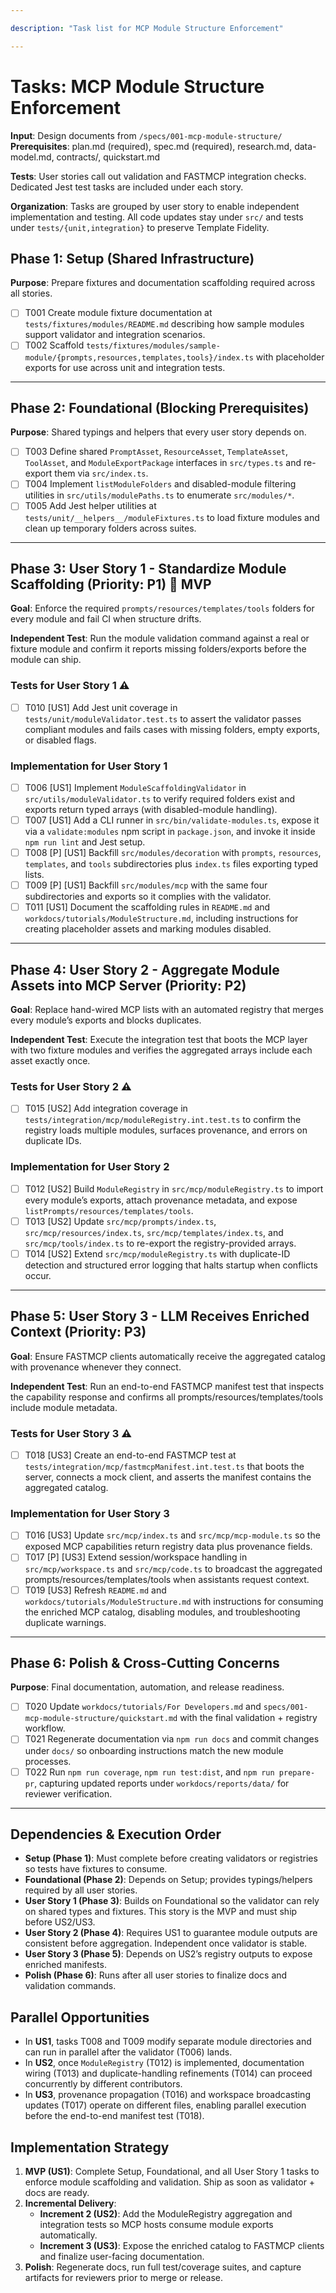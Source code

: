 ```yaml
---

description: "Task list for MCP Module Structure Enforcement"

---
```


# Tasks: MCP Module Structure Enforcement

**Input**: Design documents from `/specs/001-mcp-module-structure/`
**Prerequisites**: plan.md (required), spec.md (required), research.md, data-model.md, contracts/, quickstart.md

**Tests**: User stories call out validation and FASTMCP integration checks. Dedicated Jest test tasks are included under each story.

**Organization**: Tasks are grouped by user story to enable independent implementation and testing. All code updates stay under `src/` and tests under `tests/{unit,integration}` to preserve Template Fidelity.

## Phase 1: Setup (Shared Infrastructure)

**Purpose**: Prepare fixtures and documentation scaffolding required across all stories.

- [ ] T001 Create module fixture documentation at `tests/fixtures/modules/README.md` describing how sample modules support validator and integration scenarios.
- [ ] T002 Scaffold `tests/fixtures/modules/sample-module/{prompts,resources,templates,tools}/index.ts` with placeholder exports for use across unit and integration tests.

---

## Phase 2: Foundational (Blocking Prerequisites)

**Purpose**: Shared typings and helpers that every user story depends on.

- [ ] T003 Define shared `PromptAsset`, `ResourceAsset`, `TemplateAsset`, `ToolAsset`, and `ModuleExportPackage` interfaces in `src/types.ts` and re-export them via `src/index.ts`.
- [ ] T004 Implement `listModuleFolders` and disabled-module filtering utilities in `src/utils/modulePaths.ts` to enumerate `src/modules/*`.
- [ ] T005 Add Jest helper utilities at `tests/unit/__helpers__/moduleFixtures.ts` to load fixture modules and clean up temporary folders across suites.

---

## Phase 3: User Story 1 - Standardize Module Scaffolding (Priority: P1) 🎯 MVP

**Goal**: Enforce the required `prompts/resources/templates/tools` folders for every module and fail CI when structure drifts.

**Independent Test**: Run the module validation command against a real or fixture module and confirm it reports missing folders/exports before the module can ship.

### Tests for User Story 1 ⚠️

- [ ] T010 [US1] Add Jest unit coverage in `tests/unit/moduleValidator.test.ts` to assert the validator passes compliant modules and fails cases with missing folders, empty exports, or disabled flags.

### Implementation for User Story 1

- [ ] T006 [US1] Implement `ModuleScaffoldingValidator` in `src/utils/moduleValidator.ts` to verify required folders exist and exports return typed arrays (with disabled-module handling).
- [ ] T007 [US1] Add a CLI runner in `src/bin/validate-modules.ts`, expose it via a `validate:modules` npm script in `package.json`, and invoke it inside `npm run lint` and Jest setup.
- [ ] T008 [P] [US1] Backfill `src/modules/decoration` with `prompts`, `resources`, `templates`, and `tools` subdirectories plus `index.ts` files exporting typed lists.
- [ ] T009 [P] [US1] Backfill `src/modules/mcp` with the same four subdirectories and exports so it complies with the validator.
- [ ] T011 [US1] Document the scaffolding rules in `README.md` and `workdocs/tutorials/ModuleStructure.md`, including instructions for creating placeholder assets and marking modules disabled.

---

## Phase 4: User Story 2 - Aggregate Module Assets into MCP Server (Priority: P2)

**Goal**: Replace hand-wired MCP lists with an automated registry that merges every module’s exports and blocks duplicates.

**Independent Test**: Execute the integration test that boots the MCP layer with two fixture modules and verifies the aggregated arrays include each asset exactly once.

### Tests for User Story 2 ⚠️

- [ ] T015 [US2] Add integration coverage in `tests/integration/mcp/moduleRegistry.int.test.ts` to confirm the registry loads multiple modules, surfaces provenance, and errors on duplicate IDs.

### Implementation for User Story 2

- [ ] T012 [US2] Build `ModuleRegistry` in `src/mcp/moduleRegistry.ts` to import every module’s exports, attach provenance metadata, and expose `listPrompts/resources/templates/tools`.
- [ ] T013 [US2] Update `src/mcp/prompts/index.ts`, `src/mcp/resources/index.ts`, `src/mcp/templates/index.ts`, and `src/mcp/tools/index.ts` to re-export the registry-provided arrays.
- [ ] T014 [US2] Extend `src/mcp/moduleRegistry.ts` with duplicate-ID detection and structured error logging that halts startup when conflicts occur.

---

## Phase 5: User Story 3 - LLM Receives Enriched Context (Priority: P3)

**Goal**: Ensure FASTMCP clients automatically receive the aggregated catalog with provenance whenever they connect.

**Independent Test**: Run an end-to-end FASTMCP manifest test that inspects the capability response and confirms all prompts/resources/templates/tools include module metadata.

### Tests for User Story 3 ⚠️

- [ ] T018 [US3] Create an end-to-end FASTMCP test at `tests/integration/mcp/fastmcpManifest.int.test.ts` that boots the server, connects a mock client, and asserts the manifest contains the aggregated catalog.

### Implementation for User Story 3

- [ ] T016 [US3] Update `src/mcp/index.ts` and `src/mcp/mcp-module.ts` so the exposed MCP capabilities return registry data plus provenance fields.
- [ ] T017 [P] [US3] Extend session/workspace handling in `src/mcp/workspace.ts` and `src/mcp/code.ts` to broadcast the aggregated prompts/resources/templates/tools when assistants request context.
- [ ] T019 [US3] Refresh `README.md` and `workdocs/tutorials/ModuleStructure.md` with instructions for consuming the enriched MCP catalog, disabling modules, and troubleshooting duplicate warnings.

---

## Phase 6: Polish & Cross-Cutting Concerns

**Purpose**: Final documentation, automation, and release readiness.

- [ ] T020 Update `workdocs/tutorials/For Developers.md` and `specs/001-mcp-module-structure/quickstart.md` with the final validation + registry workflow.
- [ ] T021 Regenerate documentation via `npm run docs` and commit changes under `docs/` so onboarding instructions match the new module processes.
- [ ] T022 Run `npm run coverage`, `npm run test:dist`, and `npm run prepare-pr`, capturing updated reports under `workdocs/reports/data/` for reviewer verification.

---

## Dependencies & Execution Order

- **Setup (Phase 1)**: Must complete before creating validators or registries so tests have fixtures to consume.
- **Foundational (Phase 2)**: Depends on Setup; provides typings/helpers required by all user stories.
- **User Story 1 (Phase 3)**: Builds on Foundational so the validator can rely on shared types and fixtures. This story is the MVP and must ship before US2/US3.
- **User Story 2 (Phase 4)**: Requires US1 to guarantee module outputs are consistent before aggregation. Independent once validator is stable.
- **User Story 3 (Phase 5)**: Depends on US2’s registry outputs to expose enriched manifests.
- **Polish (Phase 6)**: Runs after all user stories to finalize docs and validation commands.

## Parallel Opportunities

- In **US1**, tasks T008 and T009 modify separate module directories and can run in parallel after the validator (T006) lands.
- In **US2**, once `ModuleRegistry` (T012) is implemented, documentation wiring (T013) and duplicate-handling refinements (T014) can proceed concurrently by different contributors.
- In **US3**, provenance propagation (T016) and workspace broadcasting updates (T017) operate on different files, enabling parallel execution before the end-to-end manifest test (T018).

## Implementation Strategy

1. **MVP (US1)**: Complete Setup, Foundational, and all User Story 1 tasks to enforce module scaffolding and validation. Ship as soon as validator + docs are ready.
2. **Incremental Delivery**:
   - **Increment 2 (US2)**: Add the ModuleRegistry aggregation and integration tests so MCP hosts consume module exports automatically.
   - **Increment 3 (US3)**: Expose the enriched catalog to FASTMCP clients and finalize user-facing documentation.
3. **Polish**: Regenerate docs, run full test/coverage suites, and capture artifacts for reviewers prior to merge or release.
